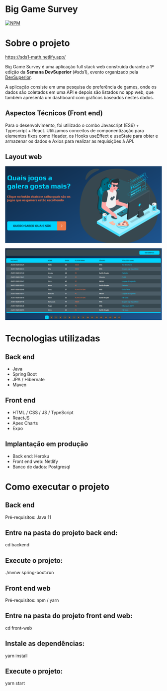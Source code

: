 # Big Game Survey 
[![NPM](https://img.shields.io/npm/l/react)](https://github.com/math-thomaz/sds1/blob/master/LICENSE) 

# Sobre o projeto

https://sds1-math.netlify.app/

Big Game Survey é uma aplicação full stack web construída durante a 1ª edição da **Semana DevSuperior** (#sds1), evento organizado pela [DevSuperior](https://devsuperior.com "Site da DevSuperior").

A aplicação consiste em uma pesquisa de preferência de games, onde os dados são coletados em uma API e depois são listados no app web, que também apresenta um dashboard com gráficos baseados nestes dados.

## Aspectos Técnicos (Front end)
Para o desenvolvimento, foi utilizado o combo Javascript (ES6) + Typescript + React. Utilizamos conceitos de componentização para elementos fixos como Header, os Hooks useEffect e useState para obter e armazenar os dados e Axios para realizar as requisições à API.

## Layout web
![Web 1](https://github.com/math-thomaz/assets/blob/master/DevSuperior/sds1/img1.PNG)

![Web 2](https://github.com/math-thomaz/assets/blob/master/DevSuperior/sds1/img2.PNG)

# Tecnologias utilizadas
## Back end
- Java
- Spring Boot
- JPA / Hibernate
- Maven
## Front end
- HTML / CSS / JS / TypeScript
- ReactJS
- Apex Charts
- Expo
## Implantação em produção
- Back end: Heroku
- Front end web: Netlify
- Banco de dados: Postgresql

# Como executar o projeto

## Back end
Pré-requisitos: Java 11

## Entre na pasta do projeto back end:
cd backend

## Execute o projeto:
./mvnw spring-boot:run

## Front end web
Pré-requisitos: npm / yarn

## Entre na pasta do projeto front end web:
cd front-web

## Instale as dependências:
yarn install

## Execute o projeto:
yarn start
```
